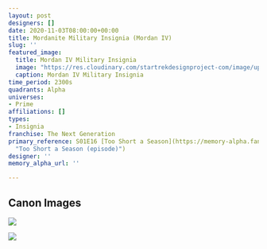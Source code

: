 ```yaml
---
layout: post
designers: []
date: 2020-11-03T08:00:00+00:00
title: Mordanite Military Insignia (Mordan IV)
slug: ''
featured_image:
  title: Mordan IV Military Insignia
  image: "https://res.cloudinary.com/startrekdesignproject-com/image/upload/v1605141082/MordanIV-MilitaryInsignia.png"
  caption: Mordan IV Military Insignia
time_period: 2300s
quadrants: Alpha
universes:
- Prime
affiliations: []
types:
- Insignia
franchise: The Next Generation
primary_reference: S01E16 [Too Short a Season](https://memory-alpha.fandom.com/wiki/Too_Short_a_Season_(episode)
  "Too Short a Season (episode)")
designer: ''
memory_alpha_url: ''

---
```

## Canon Images

![](https://res.cloudinary.com/startrekdesignproject-com/image/upload/v1605141083/tooshortaseason_hd_412.jpg)

![](https://res.cloudinary.com/startrekdesignproject-com/image/upload/v1605141082/MordanIVMilitaryInsignia_TooShortASeason.jpg)